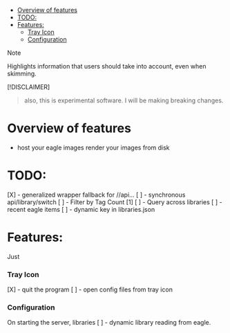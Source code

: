 <!--toc:start-->
- [Overview of features](#overview-of-features)
- [TODO:](#todo)
- [Features:](#features)
    - [Tray Icon](#tray-icon)
    - [Configuration](#configuration)
<!--toc:end-->

> [!NOTE]
> Highlights information that users should take into account, even when skimming.

[!DISCLAIMER]
>
> also, this is experimental software. I will be making breaking changes.


# Overview of features

* host your eagle images
render your images from disk




# TODO:
[X] - generalized wrapper fallback for //api...
[ ] - synchronous api/library/switch
[ ] - Filter by Tag Count [1]
[ ] - Query across libraries
[ ] - recent eagle items
[ ] - dynamic key in libraries.json

# Features:
Just

### Tray Icon
[X] - quit the program
[ ] - open config files from tray icon

### Configuration
On starting the server, libraries
[ ] - dynamic library reading from eagle.


